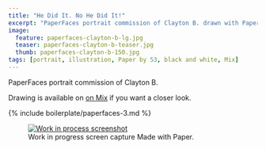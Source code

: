 ```yaml
---
title: "He Did It. No He Did It!"
excerpt: "PaperFaces portrait commission of Clayton B. drawn with Paper by 53 on an iPad."
image: 
  feature: paperfaces-clayton-b-lg.jpg
  teaser: paperfaces-clayton-b-teaser.jpg
  thumb: paperfaces-clayton-b-150.jpg
tags: [portrait, illustration, Paper by 53, black and white, Mix]
---
```


PaperFaces portrait commission of Clayton B. 

Drawing is available on [on Mix](https://mix.fiftythree.com/11098-Michael-Rose/300453) if you want a closer look.

{% include boilerplate/paperfaces-3.md %}

<figure>
  <a href="{{ site.url }}/assets/images/paperfaces-clayton-b-process-1-lg.jpg"><img src="{{ site.url }}/assets/images/paperfaces-clayton-b-process-1-900.jpg" alt="Work in process screenshot"></a>
  <figcaption>Work in progress screen capture Made with Paper.</figcaption>
</figure>
